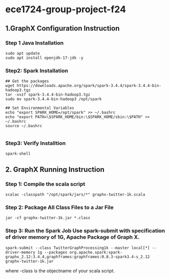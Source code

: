 # ece1724-group-project-f24

## 1.GraphX Configuration Instruction

### Step 1 Java Installation
```
sudo apt update
sudo apt install openjdk-17-jdk -y
```

### Step2: Spark Installation
```
## Get the packages
wget https://downloads.apache.org/spark/spark-3.4.4/spark-3.4.4-bin-hadoop3.tgz
tar -xvzf spark-3.4.4-bin-hadoop3.tgz
sudo mv spark-3.4.4-bin-hadoop3 /opt/spark

## Set Environmental Variables
echo "export SPARK_HOME=/opt/spark" >> ~/.bashrc
echo "export PATH=\$SPARK_HOME/bin:\$SPARK_HOME/sbin:\$PATH" >> ~/.bashrc
source ~/.bashrc


```

### Step3: Verify Installtion

```
spark-shell
```


## 2. GraphX Running Instruction




### Step 1: Compile the scala script 
```
scalac -classpath "/opt/spark/jars/*" graphx-twitter-1k.scala
```
### Step 2: Package All Class Files to a Jar File
```
jar -cf graphx-twitter-1k.jar *.class
```

### Step 3: Run the Spark Job Use spark-submit with specification of driver memory of 1G, Apache Package of Graph X.  
```
spark-submit --class TwitterGraphProcessing1k --master local[*] --driver-memory 1g --packages org.apache.spark:spark-graphx_2.12:3.4.4,graphframes:graphframes:0.8.3-spark3.4-s_2.12 graphx-twitter-1k.jar
```
where -class is the objectname of your scala script.
